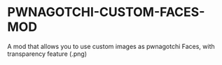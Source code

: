 # PWNAGOTCHI-CUSTOM-FACES-MOD
A mod that allows you to use custom images as pwnagotchi Faces, with transparency feature (.png)
